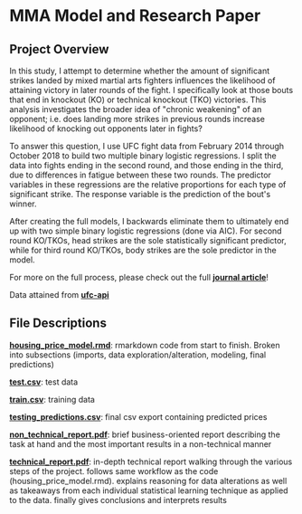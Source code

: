 # MMA Model and Research Paper
## Project Overview

In this study, I attempt to determine whether the amount of significant strikes landed by mixed martial arts fighters influences the likelihood of attaining victory in later rounds of the fight.  I specifically look at those bouts that end in knockout (KO) or technical knockout (TKO) victories.  This analysis investigates the broader idea of "chronic weakening" of an opponent; i.e. does landing more strikes in previous rounds increase likelihood of knocking out opponents later in fights? 

To answer this question, I use UFC fight data from February 2014 through October 2018 to build two multiple binary logistic regressions.  I split the data into fights ending in the second round, and those ending in the third, due to differences in fatigue between these two rounds.  The predictor variables in these regressions are the relative proportions for each type of significant strike.  The response variable is the prediction of the bout's winner.  

After creating the full models, I backwards eliminate them to ultimately end up with two simple binary logistic regressions (done via AIC).  For second round KO/TKOs, head strikes are the sole statistically significant predictor, while for third round KO/TKOs, body strikes are the sole predictor in the model.

For more on the full process, please check out the full [**journal article**](journal_article.pdf)!

Data attained from [**ufc-api**](https://github.com/valish/ufc-api)

## File Descriptions
[**housing_price_model.rmd**](housing_price_model.Rmd): rmarkdown code from start to finish.  Broken into subsections (imports, data exploration/alteration, modeling, final predictions)

[**test.csv**](test.csv): test data

[**train.csv**](train.csv): training data

[**testing_predictions.csv**](testing_predictions.csv): final csv export containing predicted prices

[**non_technical_report.pdf**](non_technical_report.pdf): brief business-oriented report describing the task at hand and the most important results in a non-technical manner

[**technical_report.pdf**](technical_report.pdf):  in-depth technical report walking through the various steps of the project.  follows same workflow as the code (housing_price_model.rmd).  explains reasoning for data alterations as well as takeaways from each individual statistical learning technique as applied to the data.  finally gives conclusions and interprets results
